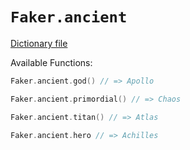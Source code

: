 # `Faker.ancient`

[Dictionary file](../src/main/resources/locales/en/ancient.yml)

Available Functions:  
```kotlin
Faker.ancient.god() // => Apollo

Faker.ancient.primordial() // => Chaos

Faker.ancient.titan() // => Atlas

Faker.ancient.hero // => Achilles
```